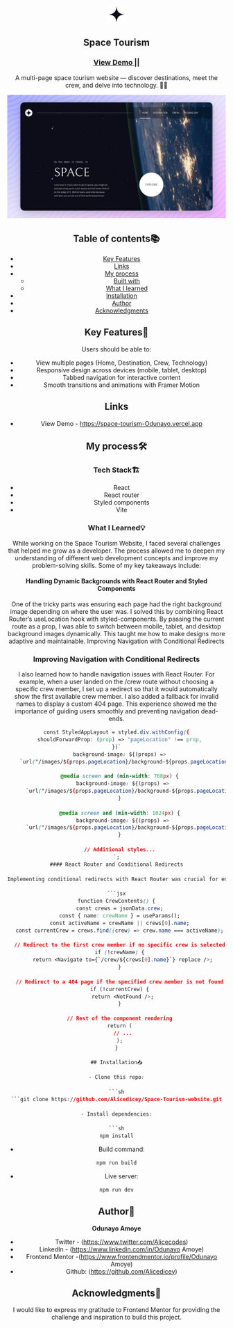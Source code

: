 <div align="center">

  <!-- <img src="./public/images/favicon-32x32.png" alt="logo" width="30" height="auto"> -->
  <img src="./public/images/shared/logo.svg" alt="logo" width="40" height="auto">

  <h2>Space Tourism</h2>

  <h3>
    <a href="https://space-tourism-Odunayo.vercel.app">
      <strong>View Demo</strong>
    </a> 
    || 
  </h3>

<!-- Brief -->
<p align="center">
A multi-page space tourism website — discover destinations, meet the crew, and delve into technology. 🚀🌌
</p>

<!-- Screenshot -->
<a align="center" href="https://space-tourism-Odunayo.vercel.app">

![Screenshot](./public/thumbnail-preview.jpg)

</a>

## Table of contents📚

- [Key Features](#key-features)
- [Links](#links)
- [My process](#my-process)
  - [Built with](#built-with)
  - [What I learned](#what-i-learned)
- [Installation](#installation)
- [Author](#author)
- [Acknowledgments](#acknowledgments)

## Key Features🎉

Users should be able to:
- View multiple pages (Home, Destination, Crew, Technology)
- Responsive design across devices (mobile, tablet, desktop)
- Tabbed navigation for interactive content
- Smooth transitions and animations with Framer Motion

## Links
- View Demo - https://space-tourism-Odunayo.vercel.app

## My process🛠️

### Tech Stack🏗️

- React
- React router
- Styled components
- Vite

### What I Learned💡

While working on the Space Tourism Website, I faced several challenges that helped me grow as a developer. The process allowed me to deepen my understanding of different web development concepts and improve my problem-solving skills. Some of my key takeaways include:

#### Handling Dynamic Backgrounds with React Router and Styled Components

One of the tricky parts was ensuring each page had the right background image depending on where the user was. I solved this by combining React Router’s useLocation hook with styled-components. By passing the current route as a prop, I was able to switch between mobile, tablet, and desktop background images dynamically. This taught me how to make designs more adaptive and maintainable.
Improving Navigation with Conditional Redirects

###  Improving Navigation with Conditional Redirects
I also learned how to handle navigation issues with React Router. For example, when a user landed on the /crew route without choosing a specific crew member, I set up a redirect so that it would automatically show the first available crew member. I also added a fallback for invalid names to display a custom 404 page. This experience showed me the importance of guiding users smoothly and preventing navigation dead-ends.


```css
const StyledAppLayout = styled.div.withConfig({
  shouldForwardProp: (prop) => "pageLocation" !== prop,
})`
  background-image: ${(props) =>
    `url("/images/${props.pageLocation}/background-${props.pageLocation}-mobile.jpg")`};

  @media screen and (min-width: 768px) {
    background-image: ${(props) =>
      `url("/images/${props.pageLocation}/background-${props.pageLocation}-tablet.jpg")`};
  }

  @media screen and (min-width: 1024px) {
    background-image: ${(props) =>
      `url("/images/${props.pageLocation}/background-${props.pageLocation}-desktop.jpg")`};
  }

  // Additional styles...
`;
#### React Router and Conditional Redirects

Implementing conditional redirects with React Router was crucial for ensuring a smooth user experience. For instance, when a user lands on the `/crew` route without specifying a particular crew member. To address this, I implemented conditional redirects using React Router. Here's a breakdown of the solution:

```jsx
function CrewContents() {
  const crews = jsonData.crew;
  const { name: crewName } = useParams();
  const activeName = crewName || crews[0].name;
  const currentCrew = crews.find((crew) => crew.name === activeName);

  // Redirect to the first crew member if no specific crew is selected
  if (!crewName) {
    return <Navigate to={`/crew/${crews[0].name}`} replace />;
  }

  // Redirect to a 404 page if the specified crew member is not found
  if (!currentCrew) {
    return <NotFound />;
  }

  // Rest of the component rendering
  return (
    // ...
  );
}

## Installation📥

- Clone this repo:

```sh
```git clone https://github.com/Alicedicey/Space-Tourism-website.git

- Install dependencies:

```sh
npm install
```

- Build command:

```sh
npm run build
```

- Live server:

```sh
npm run dev
```

## Author👤

<b>Odunayo Amoye</b>

- Twitter - (https://www.twitter.com/Alicecodes)
- LinkedIn - (https://www.linkedin.com/in/Odunayo Amoye)
- Frontend Mentor -(https://www.frontendmentor.io/profile/Odunayo Amoye)
- Github: (https://github.com/Alicedicey)

## Acknowledgments🙏

I would like to express my gratitude to Frontend Mentor for providing the challenge and inspiration to build this project. 
